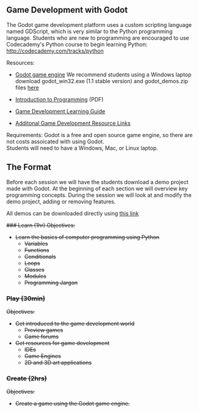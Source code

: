 ## Game Development with Godot

The Godot game development platform uses a custom scripting language named GDScript, which is very similar to the Python programming language.  Students who are new to programming are encouraged to use Codecademy's Python course to begin learning Python: <http://codecademy.com/tracks/python>

Resources:
* [Godot game engine](http://www.godotengine.org/)
    We recommend students using a Windows laptop download godot_win32.exe (1.1 stable version) and godot_demos.zip files [here](http://www.godotengine.org/projects/godot-engine/documents)

* [Introduction to Programming](https://dl.dropboxusercontent.com/u/9362458/CoderDojoMcDonough/coderdojo_learn.pdf) (PDF)
* [Game Development Learning Guide](https://github.com/TutorialDoctor/Software_Development)

* [Additonal Game Development Resource Links](Game%20Development%20Resources.md)

Requirements:
Godot is a free and open source game engine, so there are not costs assoicated with using Godot.  
Students will need to have a Windows, Mac, or Linux laptop.

## The Format

Before each session we will have the students download a demo project made with Godot. At the beginning of each section we will overview key programming concepts. During the session we will look at and modify the demo project, adding or removing features.

All demos can be downloaded directly using [this link](https://github.com/TutorialDoctor/TD-Godot-Games/archive/master.zip)


<strike>### Learn (1hr)
Objectives:

- Learn the basics of computer programming using Python
	- 	Variables
	-  Functions
	-  Conditionals
	-  Loops
	-  Classes
	-  Modules
	-  Programming Jargon

### Play (30min)
Objectives:

- Get introduced to the game development world
	- Preview games
	- Game forums 	
- Get resources for game development
	- IDEs
	- Game Engines
	- 2D and 3D art applications 		

### Create (2hrs)
Objectives:

- Create a game using the Godot game engine.
</strike>
